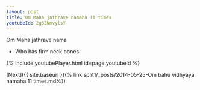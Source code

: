 ```yaml
---
layout: post
title: Om Maha jathrave namaha 11 times
youtubeId: 2g6JNmvylsY
---
```

 
 
Om Maha jathrave nama 
 
 -  Who has firm neck bones 
 
  
 
  
 
 
 
 
 
 


{% include youtubePlayer.html id=page.youtubeId %}
 
[Next]({{ site.baseurl }}{% link  split1/_posts/2014-05-25-Om bahu vidhyaya namaha 11 times.md%})
 
